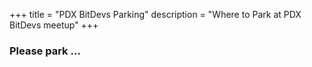 +++
title = "PDX BitDevs Parking"
description = "Where to Park at PDX BitDevs meetup"
+++

### Please park ...  

<br><br>

